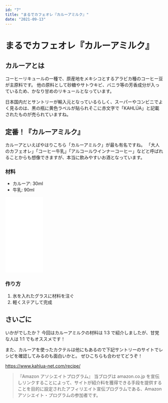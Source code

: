 ```yaml
---
id: "7"
title: "まるでカフェオレ『カルーアミルク』"
date: "2021-09-13"
---
```


# まるでカフェオレ『カルーアミルク』

## カルーアとは

コーヒーリキュールの一種で、原産地をメキシコとするアラビカ種のコーヒー豆が主原料です。
他の原料として砂糖やサトウキビ、バニラ等の芳香成分が入っているため、かなり甘めのリキュールとなっています。

日本国内だとサントリーが輸入元となっているらしく、スーパーやコンビニでよく見るのは、黒の瓶に黄色ラベルが貼られそこに赤文字で「KAHLÚA」と記載されたものが売られていますね。

## 定番！『カルーアミルク』

カルーアといえばやはりこちら「カルーアミルク」が最も有名ですね。
「大人のカフェオレ」「コーヒー牛乳」「アルコールウインナーコーヒー」などと呼ばれることからも想像できますが、本当に飲みやすいお酒となっています。

### 材料

- カルーア: 30ml
- 牛乳: 90ml

<iframe style="width:120px;height:240px;" marginwidth="0" marginheight="0" scrolling="no" frameborder="0" src="//rcm-fe.amazon-adsystem.com/e/cm?lt1=_blank&bc1=000000&IS2=1&bg1=FFFFFF&fc1=000000&lc1=0000FF&t=ouchibar09-22&language=ja_JP&o=9&p=8&l=as4&m=amazon&f=ifr&ref=as_ss_li_til&asins=B001TZ7KXU&linkId=d73b22ea228082a6157dc2bf78a0d3d5"></iframe>

### 作り方

1. 氷を入れたグラスに材料を注ぐ
2. 軽くステアして完成

## さいごに

いかがでしたか？
今回はカルーアミルクの材料は 1:3 で紹介しましたが、甘党な人は 1:1 でもオススメです！

また、カルーアを使ったカクテルは他にもあるので下記サントリーのサイトでレシピを確認してみるのも面白いかと。
ぜひこちらも合わせてどうぞ！

https://www.kahlua-net.com/recipe/

> 『Amazon アソシエイトプログラム』
> 当ブログは amazon.co.jp を宣伝しリンクすることによって、サイトが紹介料を獲得できる手段を提供することを目的に設定されたアフィリエイト宣伝プログラムである、Amazon アソシエイト・プログラムの参加者です。
